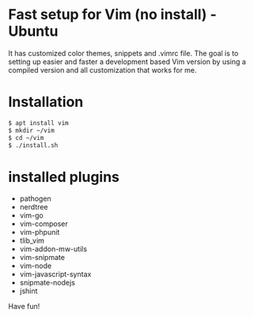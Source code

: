 # Fast setup for Vim (no install) - Ubuntu
It has customized color themes, snippets and .vimrc file. The goal is to setting up easier and faster a development based Vim version by using a compiled version and all customization that works for me.

# Installation

```sh
$ apt install vim
$ mkdir ~/vim 
$ cd ~/vim
$ ./install.sh
```

# installed plugins
- pathogen
- nerdtree
- vim-go
- vim-composer
- vim-phpunit
- tlib_vim
- vim-addon-mw-utils
- vim-snipmate
- vim-node
- vim-javascript-syntax
- snipmate-nodejs
- jshint

Have fun!
